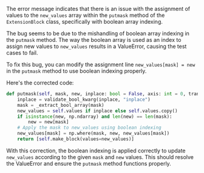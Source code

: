 The error message indicates that there is an issue with the assignment of values to the `new_values` array within the `putmask` method of the `ExtensionBlock` class, specifically with boolean array indexing.

The bug seems to be due to the mishandling of boolean array indexing in the `putmask` method. The way the boolean array is used as an index to assign new values to `new_values` results in a ValueError, causing the test cases to fail.

To fix this bug, you can modify the assignment line `new_values[mask] = new` in the `putmask` method to use boolean indexing properly.

Here's the corrected code:

```python
def putmask(self, mask, new, inplace: bool = False, axis: int = 0, transpose: bool = False) -> List["Block"]:
    inplace = validate_bool_kwarg(inplace, "inplace")
    mask = _extract_bool_array(mask)
    new_values = self.values if inplace else self.values.copy()
    if isinstance(new, np.ndarray) and len(new) == len(mask):
        new = new[mask]
    # Apply the mask to new_values using boolean indexing
    new_values[mask] = np.where(mask, new, new_values[mask])
    return [self.make_block(values=new_values)]
```

With this correction, the boolean indexing is applied correctly to update `new_values` according to the given `mask` and `new` values. This should resolve the ValueError and ensure the `putmask` method functions properly.
